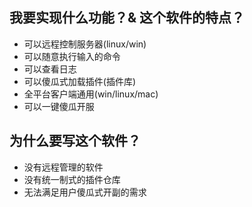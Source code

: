 ## 我要实现什么功能？& 这个软件的特点？
- 可以远程控制服务器(linux/win)
- 可以随意执行输入的命令
- 可以查看日志
- 可以傻瓜式加载插件(插件库)
- 全平台客户端通用(win/linux/mac)
- 可以一键傻瓜开服

## 为什么要写这个软件？
- 没有远程管理的软件
- 没有统一制式的插件仓库
- 无法满足用户傻瓜式开副的需求